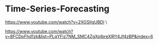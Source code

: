 # Time-Series-Forecasting


https://www.youtube.com/watch?v=2XGSIlgUBDI \



https://www.youtube.com/watch?v=8FCDpFhd1zk&list=PLqYFiz7NM_SMC4ZgXplbreXlRY4Jf4zBP&index=6
